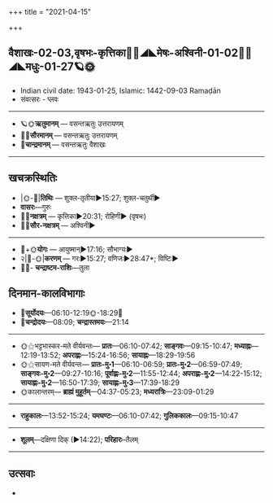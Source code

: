 +++
title = "2021-04-15"

+++
## वैशाखः-02-03,वृषभः-कृत्तिका🌛🌌◢◣मेषः-अश्विनी-01-02🌌🌞◢◣मधुः-01-27🪐🌞
- Indian civil date: 1943-01-25, Islamic: 1442-09-03 Ramaḍān
- संवत्सरः - प्लवः
___________________
- 🪐🌞**ऋतुमानम्** — वसन्तऋतुः उत्तरायणम्
- 🌌🌞**सौरमानम्** — वसन्तऋतुः उत्तरायणम्
- 🌛**चान्द्रमानम्** — वसन्तऋतुः वैशाखः
___________________


## खचक्रस्थितिः
- |🌞-🌛|**तिथिः** — शुक्ल-तृतीया►15:27; शुक्ल-चतुर्थी►  
- **वासरः**—गुरुः  
- 🌌🌛**नक्षत्रम्** — कृत्तिका►20:31; रोहिणी► (वृषभः)  
- 🌌🌞**सौर-नक्षत्रम्** — अश्विनी►  
___________________
- 🌛+🌞**योगः** — आयुष्मान्►17:16; सौभाग्यः►  
- २|🌛-🌞|**करणम्** — गरः►15:27; वणिजः►28:47*; विष्टिः►  
- 🌌🌛- **चन्द्राष्टम-राशिः**—तुला  


## दिनमान-कालविभागाः
- 🌅**सूर्योदयः**—06:10-12:19🌞️-18:29🌇  
- 🌛**चन्द्रोदयः**—08:09; **चन्द्रास्तमयः**—21:14  
___________________
- 🌞⚝भट्टभास्कर-मते वीर्यवन्तः— **प्रातः**—06:10-07:42; **साङ्गवः**—09:15-10:47; **मध्याह्नः**—12:19-13:52; **अपराह्णः**—15:24-16:56; **सायाह्नः**—18:29-19:56  
- 🌞⚝सायण-मते वीर्यवन्तः— **प्रातः-मु॰1**—06:10-06:59; **प्रातः-मु॰2**—06:59-07:49; **साङ्गवः-मु॰2**—09:27-10:16; **पूर्वाह्णः-मु॰2**—11:55-12:44; **अपराह्णः-मु॰2**—14:22-15:12; **सायाह्णः-मु॰2**—16:50-17:39; **सायाह्णः-मु॰3**—17:39-18:29  
- 🌞कालान्तरम्— **ब्राह्मं मुहूर्तम्**—04:37-05:23; **मध्यरात्रिः**—23:09-01:29  
___________________
- **राहुकालः**—13:52-15:24; **यमघण्टः**—06:10-07:42; **गुलिककालः**—09:15-10:47  
___________________
- **शूलम्**—दक्षिणा दिक् (►14:22); **परिहारः**–तैलम्  
___________________

## उत्सवाः
- 
